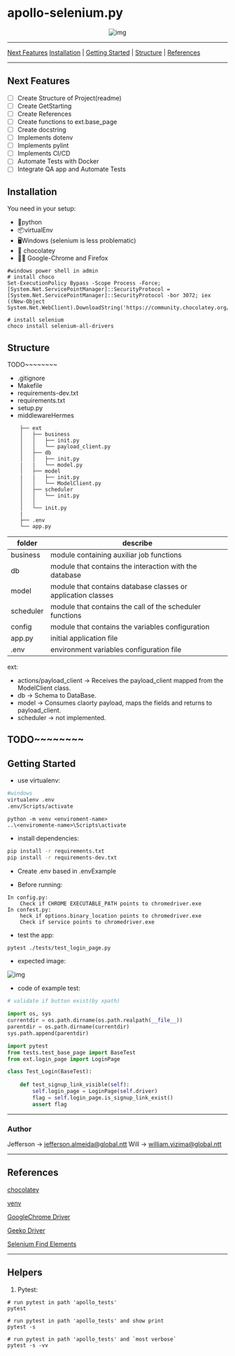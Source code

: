 # apollo-selenium.py

<center>

![img](./img/apollo_selenium.jpg)

</center>




---------------------------------------------

[Next Features](#next-features) [Installation](#installation) | [Getting Started](#getting-started) | [Structure](#structure)  | [References](#references)

---------------------------------------------



## Next Features

- [ ] Create Structure of Project(readme)
- [ ] Create GetStarting
- [ ] Create References
- [ ] Create functions to ext.base_page
- [ ] Create docstring
- [ ] Implements dotenv
- [ ] Implements pylint
- [ ] Implements CI/CD
- [ ] Automate Tests with Docker
- [ ] Integrate QA app and Automate Tests

## Installation
You need in your setup:
- 🐍python 
- 📦virtualEnv
- 🖥️Windows (selenium is less problematic)
- 🍫 chocolatey
- 🧑‍💻 Google-Chrome and Firefox

```windows power shell
#windows power shell in admin
# install choco
Set-ExecutionPolicy Bypass -Scope Process -Force; [System.Net.ServicePointManager]::SecurityProtocol = [System.Net.ServicePointManager]::SecurityProtocol -bor 3072; iex ((New-Object System.Net.WebClient).DownloadString('https://community.chocolatey.org/install.ps1'))

# install selenium
choco install selenium-all-drivers

```

## Structure
TODO~~~~~~~~
- .gitignore
- Makefile  
- requirements-dev.txt 
- requirements.txt 
- setup.py 
- middlewareHermes
```
    ├── ext
    │   ├── business 
    │   │   ├── init.py
    │   │   └── payload_client.py   
    │   ├── db
    │   │   ├── init.py
    |   |   └── model.py
    │   ├── model
    |   |   ├── init.py
    │   │   └── ModelClient.py
    │   ├── scheduler
    │   │   └── init.py
    │   │
    │   └── init.py
    |
    ├── .env
    └── app.py
```

|  folder | describe  |
|---|---|
| business | module containing auxiliar job functions |
| db | module that contains the interaction with the database |
| model | module that contains database classes or application classes |
| scheduler | module that contains the call of the scheduler functions |
| config | module that contains the variables configuration |
| app.py | initial application file |
| .env | environment variables configuration file |

ext:
- actions/payload_client -> Receives the payload_client mapped from the ModelClient class.
- db -> Schema to DataBase.
- model -> Consumes claorty payload, maps the fields and returns to payload_client.
- scheduler -> not implemented.

TODO~~~~~~~~
---


## Getting Started
- use virtualenv:
```bash
#windows
virtualenv .env
.env/Scripts/activate
```
```If it doesn't work, try...
python -m venv <enviroment-name>
..\<enviromente-name>\Scripts\activate
```

- install dependencies:
```bash
pip install -r requirements.txt
pip install -r requirements-dev.txt
```

- Create .env based in .envExample

- Before running:
```
In config.py:
    Check if CHROME EXECUTABLE_PATH points to chromedriver.exe
In confest.py:
    heck if options.binary_location points to chromedriver.exe
    Check if service points to chromedriver.exe
```

- test the app:
```bash
pytest ./tests/test_login_page.py
```

- expected image:

![img](./img/test_done.PNG)

- code of example test:

```python
# validate if button exist(by xpath)

import os, sys
currentdir = os.path.dirname(os.path.realpath(__file__))
parentdir = os.path.dirname(currentdir)
sys.path.append(parentdir)

import pytest
from tests.test_base_page import BaseTest
from ext.login_page import LoginPage

class Test_Login(BaseTest):
    
    def test_signup_link_visible(self):
        self.login_page = LoginPage(self.driver)
        flag = self.login_page.is_signup_link_exist()
        assert flag


```



--------------------

### Author

Jefferson -> jefferson.almeida@global.ntt
Will -> william.yizima@global.ntt


---
## References

[chocolatey](https://chocolatey.org/install)

[venv](https://www.pythoncentral.io/how-to-install-virtualenv-python/)

[GoogleChrome Driver](https://chromedriver.chromium.org/downloads)

[Geeko Driver](https://github.com/mozilla/geckodriver/releases)

[Selenium Find Elements](https://selenium-python.readthedocs.io/locating-elements.html)

---

## Helpers

1. Pytest:

```
# run pytest in path 'apollo_tests'
pytest

# run pytest in path 'apollo_tests' and show print
pytest -s

# run pytest in path 'apollo_tests' and `most verbose`
pytest -s -vv

```
